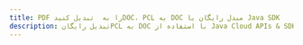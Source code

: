 ---title: PDF را به  تبدیل کنیدDOC، PCL به DOC مبدل رایگان یا Java SDKdescription: تبدیل رایگانPCL به DOC با استفاده از Java Cloud APIs & SDK همچنین اسناد PDF را در Cloud ایجاد، ویرایش و رندر کنید.---